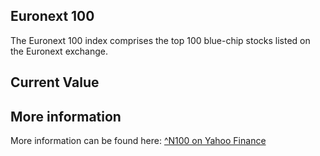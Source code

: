 ## Euronext 100

The Euronext 100 index comprises the top 100 blue-chip stocks listed on the Euronext exchange.

## Current Value

<Value topic="finance/stock-exchange/index/N100" decimals="2" unit="points"/>

## More information

More information can be found here: [^N100 on Yahoo Finance](https://finance.yahoo.com/quote/^N100/)

